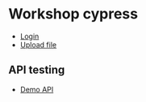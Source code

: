 # Workshop cypress
* [Login](https://demo-login-workshop.vercel.app/)
* [Upload file](http://nervgh.github.io/pages/angular-file-upload/examples/simple/)

## API testing
* [Demo API](https://jsonplaceholder.typicode.com/)
